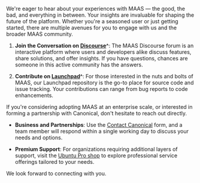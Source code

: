 We're eager to hear about your experiences with MAAS — the good, the bad, and everything in between. Your insights are invaluable for shaping the future of the platform. Whether you're a seasoned user or just getting started, there are multiple avenues for you to engage with us and the broader MAAS community.

1. **Join the Conversation on [Discourse](https://discourse.maas.io)^**: The MAAS Discourse forum is an interactive platform where users and developers alike discuss features, share solutions, and offer insights. If you have questions, chances are someone in this active community has the answers.
  
2. **Contribute on [Launchpad](https://launchpad.net/maas)^**: For those interested in the nuts and bolts of MAAS, our Launchpad repository is the go-to place for source code and issue tracking. Your contributions can range from bug reports to code enhancements.

If you're considering adopting MAAS at an enterprise scale, or interested in forming a partnership with Canonical, don't hesitate to reach out directly.

- **Business and Partnerships**: Use the [Contact Canonical](https://maas.io/contact-us) form, and a team member will respond within a single working day to discuss your needs and options.

- **Premium Support**: For organizations requiring additional layers of support, visit the [Ubuntu Pro shop](https://buy.ubuntu.com/) to explore professional service offerings tailored to your needs.

We look forward to connecting with you.


